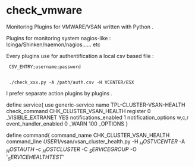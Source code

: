 # check_vmware
Monitoring Plugins for VMWARE/VSAN written with Python . 

Plugins for monitoring system nagios-like : Icinga/Shinken/naemon/nagios...... etc 

Every plugins use for authentification a local csv based file :

     CSV_ENTRY;username;password
     

     ./check_xxx.py -A /path/auth.csv -H VCENTER/ESX 
     
I prefer separate action plugins by plugins . 


   define service{
        use                     generic-service
        name                    TPL-CLUSTER-VSAN-HEALTH
        check_command           CHK_CLUSTER_VSAN_HEALTH
        register                0
        _VISIBLE_EXTRANET       YES
        notifications_enabled   1
        notification_options    w,c,r
        event_handler_enabled   0
            _WARN 100
            _OPTIONS
   }

   define command{
        command_name    CHK_CLUSTER_VSAN_HEALTH
        command_line    $USER1$/vsan/vsan_cluster_health.py -H $_HOSTVCENTER$ -A $_HOSTAUTH$ -c $_HOSTCLUSTER$ -C $_SERVICEGROUP$ -O    '$_SERVICEHEALTHTEST$'

